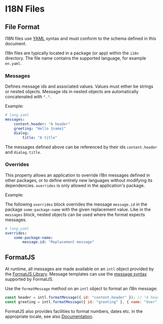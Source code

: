 # I18N Files

## File Format

I18N files use [YAML](https://yaml.org/) syntax and must conform to the schema defined in this document.

I18n files are typically located in a package (or app) within the `i18n` directory.
The file name contains the supported language, for example `en.yaml`.

### Messages

Defines message ids and associated values.
Values must either be strings or nested objects.
Message ids in nested objects are automatically concatenated with `"."`.

Example:

```yaml
# lang.yaml
messages:
    content.header: "A header"
    greeting: "Hello {name}"
    dialog:
        title: "A title"
```

The messages defined above can be referenced by their ids `content.header` and `dialog.title`.

### Overrides

This property allows an application to override i18n messages defined in other packages, or to define entirely new languages without modifying its dependencies.
`overrides` is only allowed in the application's package.

Example:

The following `overrides` block overrides the message `message.id` in the package `some-package-name` with the given replacement value.
Like in the `messages` block, nested objects can be used where the format expects messages.

```yaml
# lang.yaml
overrides:
    some-package-name:
        message.id: "Replacement message"
```

## FormatJS

At runtime, all messages are made available on an `intl` object provided by the [FormatJS Library](https://formatjs.io/).
Message templates can use the [message syntax](https://formatjs.io/docs/core-concepts/icu-syntax) supported by FormatJS.

Use the `formatMessage` method on an `intl` object to format an i18n message:

```js
const header = intl.formatMessage({ id: "content.header" }); // "A header"
const greeting = intl.formatMessage({ id: "greeting" }, { name: "User" }); // "Hello User"
```

FormatJS also provides facilities to format numbers, dates etc. in the appropriate locale, see also [Documentation](https://formatjs.io/docs/intl#intlshape).
